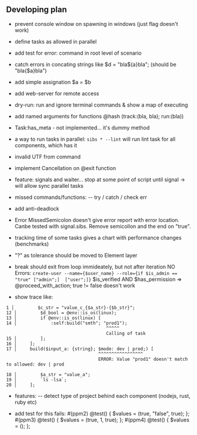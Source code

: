 ## Developing plan
- prevent console window on spawning in windows (just flag doesn't work)
- define tasks as allowed in parallel
- add test for error: command in root level of scenario
- catch errors in concating strings like $d = "bla${a}bla"; (should be "bla{$a}bla")
- add simple assignation $a = $b
- add web-server for remote access
- dry-run: run and ignore terminal commands & show a map of executing
- add named arguments for functions @hash (track:(bla, bla); run:(bla))
- Task:has_meta - not implemented... it's dummy method
- a way to run tasks in parallel: `sibs * --lint` will run lint task for all components, which has it
- invalid UTF from command
- implement Cancellation on @exit function
- feature: signals and waiter... stop at some point of script until signal -> will allow sync parallel tasks
- missed commands/functions:
-- try / catch / check err
- add anti-deadlock
- Error MissedSemicolon doesn't give error report with error location. Canbe tested with signal.sibs. Remove 
semicollon and the end on "true".
- tracking time of some tasks gives a chart with performance changes (benchmarks)
- "?" as tolerance should be moved to Element layer
- break should exit from loop immideately, but not after iteration
NO Errors:
`create-user --name={$user_name} --role={if $is_admin == "true" ["admin";]  ["user";]}`
$is_verified AND $has_permission => @proceed_with_action;
true != false doesn't work

- show trace like:
```
1 │         $c_str = "value_c_{$a_str}-{$b_str}";
12 │         $d_bool = @env::is_os(linux);
13 │         if @env::is_os(linux) [
14 │             :self:build("smth"; "prod1");
                                      ^^^^^
                                      Calling of task
15 │         ];
16 │     ];
17 │     build($input_a: {string}; $mode: dev | prod;) [
                                   ^^^^^^^^^^^^^^^^^
                                   ERROR: Value "prod1" doesn't match to allowed: dev | prod

18 │         $a_str = "value_a";
19 │         `ls -lsa`;
20 │     ];
```

- features:
-- detect type of project behind each component (nodejs, rust, ruby etc)



- add test for this fails:
    #(ppm2)
        @test() {
            $values = (true, "false", true);
        };
    #(ppm3)
        @test() {
            $values = (true, 1, true);
        };
    #(ppm4)
        @test() {
            $values = ();
        };